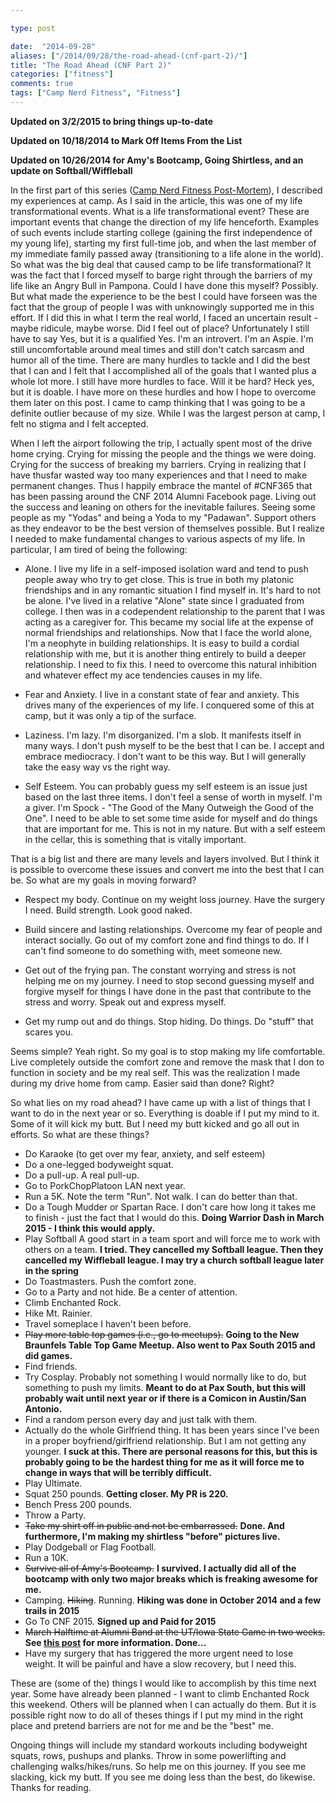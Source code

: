 ```yaml
---

type: post

date:  "2014-09-28"
aliases: ["/2014/09/28/the-road-ahead-(cnf-part-2)/"]
title: "The Road Ahead (CNF Part 2)"
categories: ["fitness"]
comments: true
tags: ["Camp Nerd Fitness", "Fitness"]
---
```

**Updated on 3/2/2015 to bring things up-to-date**

**Updated on 10/18/2014 to Mark Off Items From the List**

**Updated on 10/26/2014 for Amy's Bootcamp, Going Shirtless, and an update on Softball/Wiffleball**

In the first part of this series ([Camp Nerd Fitness Post-Mortem](http://jeffreyrandow.org/2014/09/28/camp-nerd-fitness-post-mortum/)), I described my experiences at camp.  As I said in the article, this was one of my life transformational events.  What is a life transformational event?  These are important events that change the direction of my life henceforth.  Examples of such events include starting college (gaining the first independence of my young life), starting my first full-time job, and when the last member of my immediate family passed away (transitioning to a life alone in the world).  So what was the big deal that caused camp to be life transformational?  It was the fact that I forced myself to barge right through the barriers of my life like an Angry Bull in Pampona.  Could I have done this myself?  Possibly.  But what made the experience to be the best I could have forseen was the fact that the group of people I was with unknowingly supported me in this effort.  If I did this in what I term the real world, I faced an uncertain result - maybe ridicule, maybe worse.  Did I feel out of place?  Unfortunately I still have to say Yes, but it is a qualified Yes.  I'm an introvert.  I'm an Aspie.  I'm still uncomfortable around meal times and still don't catch sarcasm and humor all of the time.  There are many hurdles to tackle and I did the best that I can and I felt that I accomplished all of the goals that I wanted plus a whole lot more.  I still have more hurdles to face.  Will it be hard?  Heck yes, but it is doable.  I have more on these hurdles and how I hope to overcome them later on this post.  I came to camp thinking that I was going to be a definite outlier because of my size.  While I was the largest person at camp, I felt no stigma and I felt accepted.

When I left the airport following the trip, I actually spent most of the drive home crying.  Crying for missing the people and the things we were doing.  Crying for the success of breaking my barriers.  Crying in realizing that I have thusfar wasted way too many experiences and that I need to make permanent changes.  Thus I happily embrace the mantel of #CNF365 that has been passing around the CNF 2014 Alumni Facebook page.  Living out the success and leaning on others for the inevitable failures.  Seeing some people as my "Yodas" and being a Yoda to my "Padawan".  Support others as they endeavor to be the best version of themselves possible.  But I realize I needed to make fundamental changes to various aspects of my life.  In particular, I am tired of being the following:

* Alone.  I live my life in a self-imposed isolation ward and tend to push people away who try to get close.  This is true in both my platonic friendships and in any romantic situation I find myself in.  It's hard to not be alone.  I've lived in a relative "Alone" state since I graduated from college.  I then was in a codependent relationship to the parent that I was acting as a caregiver for.  This became my social life at the expense of normal friendships and relationships.  Now that I face the world alone, I'm a neophyte in building relationships.  It is easy to build a cordial relationship with me, but it is another thing entirely to build a deeper relationship.  I need to fix this.  I need to overcome this natural inhibition and whatever effect my ace tendencies causes in my life.

* Fear and Anxiety.  I live in a constant state of fear and anxiety.  This drives many of the experiences of my life.  I conquered some of this at camp, but it was only a tip of the surface.

* Laziness.  I'm lazy.  I'm disorganized.  I'm a slob.  It manifests itself in many ways.  I don't push myself to be the best that I can be.  I accept and embrace mediocracy.  I don't want to be this way.  But I will generally take the easy way vs the right way.  

* Self Esteem.  You can probably guess my self esteem is an issue just based on the last three items.  I don't feel a sense of worth in myself.  I'm a giver.  I'm Spock - "The Good of the Many Outweigh the Good of the One".  I need to be able to set some time aside for myself and do things that are important for me.  This is not in my nature.  But with a self esteem in the cellar, this is something that is vitally important.

That is a big list and there are many levels and layers involved.  But I think it is possible to overcome these issues and convert me into the best that I can be.  So what are my goals in moving forward?

* Respect my body.  Continue on my weight loss journey.  Have the surgery I need.  Build strength.  Look good naked.  

* Build sincere and lasting relationships.  Overcome my fear of people and interact socially.  Go out of my comfort zone and find things to do.  If I can't find someone to do something with, meet someone new.

* Get out of the frying pan.  The constant worrying and stress is not helping me on my journey. I need to stop second guessing myself and forgive myself for things I have done in the past that contribute to the stress and worry.  Speak out and express myself.

* Get my rump out and do things.  Stop hiding.  Do things.  Do "stuff" that scares you.  

Seems simple?  Yeah right.  So my goal is to stop making my life comfortable.  Live completely outside the comfort zone and remove the mask that I don to function in society and be my real self.  This was the realization I made during my drive home from camp.  Easier said than done?  Right?  

So what lies on my road ahead?  I have came up with a list of things that I want to do in the next year or so.  Everything is doable if I put my mind to it.  Some of it will kick my butt.  But I need my butt kicked and go all out in efforts.  So what are these things?

* Do Karaoke (to get over my fear, anxiety, and self esteem)
* Do a one-legged bodyweight squat.
* Do a pull-up.  A real pull-up.
* Go to PorkChopPlatoon LAN next year.
* Run a 5K.  Note the term "Run".  Not walk.  I can do better than that.
* Do a Tough Mudder or Spartan Race.  I don't care how long it takes me to finish - just the fact that I would do this.  **Doing Warrior Dash in March 2015 - I think this would apply.**
* Play Softball A good start in a team sport and will force me to work with others on a team. **I tried.  They cancelled my Softball league.  Then they cancelled my Wiffleball league.  I may try a church softball league later in the spring**
* Do Toastmasters.  Push the comfort zone.
* Go to a Party and not hide.  Be a center of attention.
* Climb Enchanted Rock.
* Hike Mt. Rainier.  
* Travel someplace I haven't been before.
* <s>Play more table top games (i.e., go to meetups).</s>  **Going to the New Braunfels Table Top Game Meetup.  Also went to Pax South 2015 and did games.**
* Find friends.
* Try Cosplay.  Probably not something I would normally like to do, but something to push my limits.  **Meant to do at Pax South, but this will probably wait until next year or if there is a Comicon in Austin/San Antonio.**
* Find a random person every day and just talk with them.
* Actually do the whole Girlfriend thing.  It has been years since I've been in a proper boyfriend/girlfriend relationship.  But I am not getting any younger.  **I suck at this.  There are personal reasons for this, but this is probably going to be the hardest thing for me as it will force me to change in ways that will be terribly difficult.**
* Play Ultimate.
* Squat 250 pounds.  **Getting closer.  My PR is 220.**
* Bench Press 200 pounds.
* Throw a Party.
* <s>Take my shirt off in public and not be embarrassed.</s>  **Done.  And furthermore, I'm making my shirtless "before" pictures live.**
* Play Dodgeball or Flag Football.
* Run a 10K.
* <s>Survive all of Amy's Bootcamp.</s>  **I survived.  I actually did all of the bootcamp with only two major breaks which is freaking awesome for me.**
* Camping.  <s>Hiking</s>.  Running.  **Hiking was done in October 2014 and a few trails in 2015**
* Go To CNF 2015.  **Signed up and Paid for 2015**
* <s>March Halftime at Alumni Band at the UT/Iowa State Game in two weeks. </s>  **See [this post](http://jeffreyrandow.org/) for more information.  Done...**
* Have my surgery that has triggered the more urgent need to lose weight.  It will be painful and have a slow recovery, but I need this.

These are (some of the) things I would like to accomplish by this time next year.  Some have already been planned - I want to climb Enchanted Rock this weekend.  Others will be planned when I can actually do them.  But it is possible right now to do all of theses things if I put my mind in the right place and pretend barriers are not for me and be the "best" me.

Ongoing things will include my standard workouts including bodyweight squats, rows, pushups and planks.  Throw in some powerlifting and challenging walks/hikes/runs.  So help me on this journey.  If you see me slacking, kick my butt.  If you see me doing less than the best, do likewise.  Thanks for reading.
